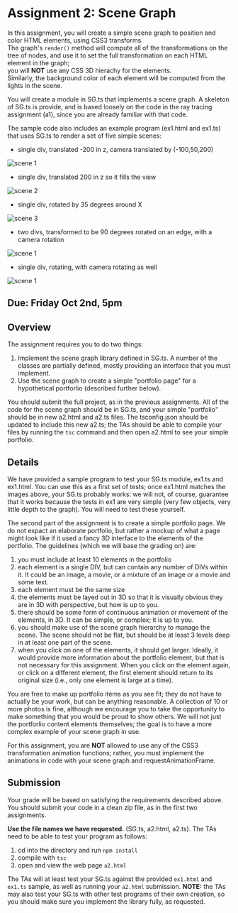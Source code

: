 # Assignment 2: Scene Graph

In this assignment, you will create a simple scene graph to position and color HTML elements,
using CSS3 transforms.  
The graph's ```render()``` method will compute all of the transformations on the tree of nodes, 
and  use it to set the full transformation on each HTML element in the graph;  
you will **NOT** use any CSS 3D hierachy for the elements.  
Similarly, the background color of each element will be computed from the lights in the scene.

You will create a module in SG.ts that implements a scene graph.  A skeleton of SG.ts is provide,
and is based loosely on the code in the ray tracing assignment (a1), since you are already 
familiar with that code.
 
The sample code also includes an example program (ex1.html and ex1.ts) that uses SG.ts to render a set of five simple
scenes:

- single div, translated -200 in z, camera translated by (-100,50,200)

![scene 1](https://github.gatech.edu/pages/cs3451f15/a2/img/ex1a.png)

- single div, translated 200 in z so it fills the view

![scene 2](https://github.gatech.edu/pages/cs3451f15/a2/img/ex1b.png)

- single div, rotated by 35 degrees around X

![scene 3](https://github.gatech.edu/pages/cs3451f15/a2/img/ex1c.png)

- two divs, transformed to be 90 degrees rotated on an edge, with a camera rotation

![scene 1](https://github.gatech.edu/pages/cs3451f15/a2/img/ex1d.png)

- single div, rotating, with camera rotating as well

![scene 1](https://github.gatech.edu/pages/cs3451f15/a2/img/ex1e.gif)

## Due: Friday Oct 2nd, 5pm

## Overview 

The assignment requires you to do two things:

1. Implement the scene graph library defined in SG.ts.  A number of the classes are partially defined, mostly providing an interface that you must implement.  
2. Use the scene graph to create a simple "portfolio page" for a hypothetical portforlio (described further below).

You should submit the full project, as in the previous assignments.  All of the code for the scene graph should be in SG.ts, and your simple "portfolio" should be in new a2.html and a2.ts files.  The tsconfig.json should be updated to include this new a2.ts;  the TAs should be able to compile your files by running the ```tsc``` command and then open a2.html to see your simple portfolio.

## Details

We have provided a sample program to test your SG.ts module, ex1.ts and ex1.html.  You can use this as a first set of tests;  once ex1.html matches the images above, your SG.ts probably works:  we will not, of course, guarantee that it works because the tests in ex1 are very simple (very few objects, very little depth to the graph).  You will need to test these yourself.

The second part of the assignment is to create a simple portfolio page.  We do not expact an elaborate portfolio, but rather a mockup of what a page might look like if it used a fancy 3D interface to the elements of the portfolio.  The guidelines (which we will base the grading on) are:

1. you must include at least 10 elements in the portfolio
2. each element is a single DIV, but can contain any number of DIVs within it.  It could be an image, a movie, or a mixture of an image or a movie and some text.
3. each element must be the same size
4. the elements must be layed out in 3D so that it is visually obvious they are in 3D with perspective, but how is up to you.
5. there should be some form of continuous animation or movement of the elements, in 3D.  It can be simple, or complex;  it is up to you. 
6. you should make use of the scene graph hierarchy to manage the scene.  The scene should not be flat, but should be at least 3 levels deep in at least one part of the scene.
6. when you click on one of the elements, it should get larger.  Ideally, it would provide more information about the portfolio element, but that is not necessary for this assignment.  When you click on the element again, or click on a different element, the first element should return to its original size (i.e., only one element is large at a time).

You are free to make up portfolio items as you see fit;  they do not have to actually be your work, but can be anything reasonable.  A collection of 10 or more photos is fine, although we encourage you to take the opportunity to make something that you would be proud to show others.  We will not just the portforlio content elements themselves; the goal is to have a more complex example of your scene graph in use.

For this assignment, you are **NOT** allowed to use any of the CSS3 transformation animation functions;  rather, you must implement the animations in code with your scene graph and requestAnimationFrame.

## Submission

Your grade will be based on satisfying the requirements described above.  You should submit your code in a clean zip file, as in the first two assignments.

**Use the file names we have requested.** (SG.ts, a2.html, a2.ts).  The TAs need to be able to test your program as follows:

1. cd into the directory and run ```npm install```
2. compile with ```tsc```
3. open and view the web page ```a2.html```

The TAs will at least test your SG.ts against the provided ```ex1.html``` and ```ex1.ts``` sample, as 
well as running your ```a2.html``` submission.  **NOTE:** the TAs may also test your SG.ts with other test programs of their own creation, so you should make sure you implement the library fully, as requested.  
